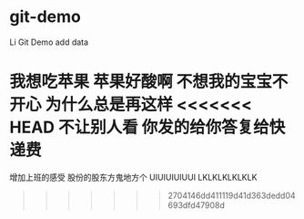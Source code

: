 # git-demo
Li Git Demo
add data

我想吃苹果
苹果好酸啊
不想我的宝宝不开心
为什么总是再这样
<<<<<<< HEAD
不让别人看
你发的给你答复给快递费
=======
增加上班的感受
股份的股东方鬼地方个
UIUIUIUIUUI
LKLKLKLKLKLK
>>>>>>> 2704146dd411119d41d363dedd04693dfd47908d
